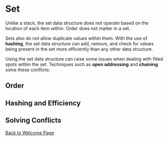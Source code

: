 # Set
Unlike a stack, the set data structure does not operate based on the location of each item within. Order does not matter in a set.

Sets also do not allow duplicate values within them. With the use of **hashing**, the set data structure can add, remove, and check for values being present in the set more efficiently than any other data structure.

Using the set data structure can raise some issues when dealing with filled spots within the set. Techniques such as **open addressing** and **chaining** solve these conflicts:

## Order

## Hashing and Efficiency

## Solving Conflicts

[Back to Welcome Page](https://github.com/Kyle5150/cse212-final-project/blob/main/0-welcome.md)
